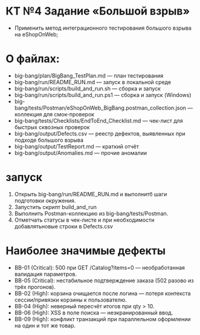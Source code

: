 # КТ №4 Задание «Большой взрыв»
- Применить метод интеграционного тестирования большого взрыва на eShopOnWeb;
# О файлах:
- big-bang/plan/BigBang_TestPlan.md — план тестирования
- big-bang/run/README_RUN.md — запуск в локальной среде
- big-bang/run/scripts/build_and_run.sh — сборка и запуск
- big-bang/run/scripts/build_and_run.ps1 — сборка и запуск (Windows)
- big-bang/tests/Postman/eShopOnWeb_BigBang.postman_collection.json — коллекция для смок-проверок
- big-bang/tests/Checklists/EndToEnd_Checklist.md — чек-лист для быстрых сквозных проверок
- big-bang/output/Defects.csv — реестр дефектов, выявленных при подходе большого взрыва
- big-bang/output/TestReport.md — краткий отчёт
- big-bang/output/Anomalies.md — прочие аномалии

# запуск
1) Открыть big-bang/run/README_RUN.md и выполнитб шаги подготовки окружения.
2) Запустить скрипт build_and_run 
3) Выполнить Postman-коллекцию из big-bang/tests/Postman.
4) Отметчать статусы в чек-листе и при необходимости добавлятьновые строки в Defects.csv

# Наиболее значимые дефекты
- BB-01 (Critical): 500 при GET /Catalog?items=0 — необработанная валидация параметров.
- BB-05 (Critical): нестабильное подтверждение заказа (502 разово из трёх прогонов).
- BB-02 (High): корзина очищается после логина — потеря контекста сессии/привязки корзины к пользователю.
- BB-04 (High): неверный пересчёт итогов при qty > 10.
- BB-06 (High): XSS в поле поиска — неэкранированный ввод.
- BB-09 (High): конфликт транзакций при параллельном оформлении на один и тот же товар.
